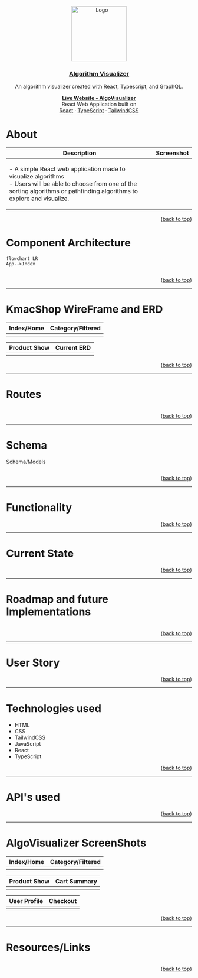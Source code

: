 <div id="top" align="center">
  
  <a href="https://github.com/Kmachappy/Algo-Visualizer">
  <img src="https://i.imgur.com/Yt7Qsxz.png" alt="Logo" width="150" height="150">
  </a>

  <a href="https://algorithm-visuals.netlify.app/"><h3 align="center">Algorithm Visualizer</h3></a>

  <p align="center">
    <p>An algorithm visualizer created with React, Typescript, and GraphQL.</p>
    <a href="https://algorithm-visuals.netlify.app/"><strong>Live Website - AlgoVisualizer</strong></a>
    <br />
 React Web Application built on <br/>
    <a href="https://reactjs.org/">React</a>
    ·
    <a href="https://www.typescriptlang.org/">TypeScript</a>
    ·
    <a href="https://tailwindcss.com/">TailwindCSS</a>
  </p>
</div>

# About

Description            |  Screenshot
:---:|:----:
| <p align="left">- A simple React web application made to visualize algorithms <br> - Users will be able to choose from one of the sorting algorithms or pathfinding algorithms to explore and visualize. <br></p> | ![]() |

<p align="right">(<a href="#top">back to top</a>)</p>


# Component Architecture

```mermaid
flowchart LR
App-->Index


```

<p align="right">(<a href="#top">back to top</a>)</p>

---

# KmacShop WireFrame and ERD

Index/Home             |  Category/Filtered
:-------------------------:|:-------------------------:
![]()  |  ![]()

Product Show             |   Current ERD
:-------------------------:|:-------------------------:
![]()  |  ![]()

<p align="right">(<a href="#top">back to top</a>)</p>

---

# Routes

``` React
```



<p align="right">(<a href="#top">back to top</a>)</p>

---

# Schema

Schema/Models

``` test
```

<p align="right">(<a href="#top">back to top</a>)</p>

---

# Functionality

<p align="right">(<a href="#top">back to top</a>)</p>

---

# Current State

<p align="right">(<a href="#top">back to top</a>)</p>

---

# Roadmap and future Implementations

```test
```

<p align="right">(<a href="#top">back to top</a>)</p>

---

# User Story

<p align="right">(<a href="#top">back to top</a>)</p>

---

# Technologies used

- HTML
- CSS
- TailwindCSS
- JavaScript
- React
- TypeScript

<p align="right">(<a href="#top">back to top</a>)</p>

---

# API's used

<p align="right">(<a href="#top">back to top</a>)</p>

---

# AlgoVisualizer ScreenShots

Index/Home|Category/Filtered
:-------------------------:|:-------------------------:
![]()  |  ![]()

Product Show             |   Cart Summary
:-------------------------:|:-------------------------:
![]()  |  ![]()

User Profile           |  Checkout
:-------------------------:|:-------------------------:
![]()  |  ![]()

<p align="right">(<a href="#top">back to top</a>)</p>

---

# Resources/Links

```test
```

<p align="right">(<a href="#top">back to top</a>)</p>
